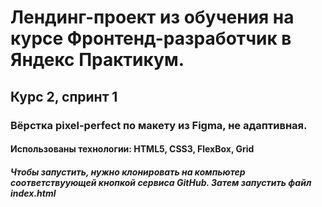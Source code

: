 # Лендинг-проект из обучения на курсе Фронтенд-разработчик в Яндекс Практикум.
## Курс 2, спринт 1
### Вёрстка pixel-perfect по макету из Figma, не адаптивная.
#### Использованы технологии: HTML5, CSS3, FlexBox, Grid
##### Чтобы запустить, нужно клонировать на компьютер соответствуующей кнопкой сервиса GitHub. Затем запустить файл index.html
